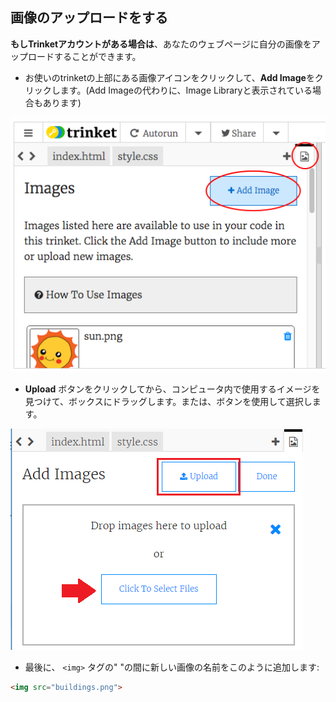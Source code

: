 ## 画像のアップロードをする

**もしTrinketアカウントがある場合は**、あなたのウェブページに自分の画像をアップロードすることができます。

+ お使いのtrinketの上部にある画像アイコンをクリックして、**Add Image**をクリックします。(Add Imageの代わりに、Image Libraryと表示されている場合もあります)

![スクリーンショット](images/story-upload.png)

+ **Upload** ボタンをクリックしてから、コンピュータ内で使用するイメージを見つけて、ボックスにドラッグします。または、ボタンを使用して選択します。

![アップロード](images/upload-image.png)

+ 最後に、 `<img>` タグの" "の間に新しい画像の名前をこのように追加します:

```html
<img src="buildings.png">
```